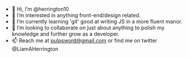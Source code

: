 - 👋 Hi, I’m @herrington10
- 👀 I’m interested in anything front-end/design related.
- 🌱 I’m currently learning 'git' good at writing JS in a more fluent manor. 
- 💞️ I’m looking to collaborate on just about anything to polish my knowledge and further grow as a developer.
- 📫 Reach me at pulpsword@gmail.com or find me on twitter @LiamAHerrington

<!---
herrington10/herrington10 is a ✨ special ✨ repository because its `README.md` (this file) appears on your GitHub profile.
You can click the Preview link to take a look at your changes.
--->
